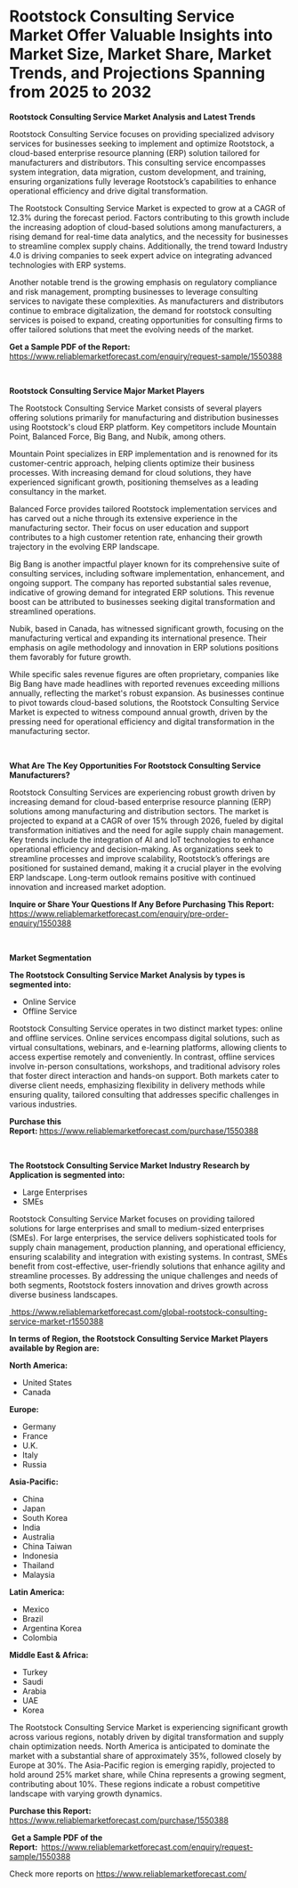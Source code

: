 <p><h1>Rootstock Consulting Service Market Offer Valuable Insights into Market Size, Market Share, Market Trends, and Projections Spanning from 2025 to 2032</h1></p><p><strong>Rootstock Consulting Service Market Analysis and Latest Trends</strong></p>
<p><p>Rootstock Consulting Service focuses on providing specialized advisory services for businesses seeking to implement and optimize Rootstock, a cloud-based enterprise resource planning (ERP) solution tailored for manufacturers and distributors. This consulting service encompasses system integration, data migration, custom development, and training, ensuring organizations fully leverage Rootstock’s capabilities to enhance operational efficiency and drive digital transformation.</p><p>The Rootstock Consulting Service Market is expected to grow at a CAGR of 12.3% during the forecast period. Factors contributing to this growth include the increasing adoption of cloud-based solutions among manufacturers, a rising demand for real-time data analytics, and the necessity for businesses to streamline complex supply chains. Additionally, the trend toward Industry 4.0 is driving companies to seek expert advice on integrating advanced technologies with ERP systems.</p><p>Another notable trend is the growing emphasis on regulatory compliance and risk management, prompting businesses to leverage consulting services to navigate these complexities. As manufacturers and distributors continue to embrace digitalization, the demand for rootstock consulting services is poised to expand, creating opportunities for consulting firms to offer tailored solutions that meet the evolving needs of the market.</p></p>
<p><strong>Get a Sample PDF of the Report:&nbsp;</strong> <a href="https://www.reliablemarketforecast.com/enquiry/request-sample/1550388?utm_campaign=2739&utm_medium=2&utm_source=Github&utm_content=ia&utm_term=11032025&utm_id=rootstock-consulting-service">https://www.reliablemarketforecast.com/enquiry/request-sample/1550388</a></p>
<p>&nbsp;</p>
<p><strong>Rootstock Consulting Service Major Market Players</strong></p>
<p><p>The Rootstock Consulting Service Market consists of several players offering solutions primarily for manufacturing and distribution businesses using Rootstock's cloud ERP platform. Key competitors include Mountain Point, Balanced Force, Big Bang, and Nubik, among others.</p><p>Mountain Point specializes in ERP implementation and is renowned for its customer-centric approach, helping clients optimize their business processes. With increasing demand for cloud solutions, they have experienced significant growth, positioning themselves as a leading consultancy in the market.</p><p>Balanced Force provides tailored Rootstock implementation services and has carved out a niche through its extensive experience in the manufacturing sector. Their focus on user education and support contributes to a high customer retention rate, enhancing their growth trajectory in the evolving ERP landscape.</p><p>Big Bang is another impactful player known for its comprehensive suite of consulting services, including software implementation, enhancement, and ongoing support. The company has reported substantial sales revenue, indicative of growing demand for integrated ERP solutions. This revenue boost can be attributed to businesses seeking digital transformation and streamlined operations.</p><p>Nubik, based in Canada, has witnessed significant growth, focusing on the manufacturing vertical and expanding its international presence. Their emphasis on agile methodology and innovation in ERP solutions positions them favorably for future growth.</p><p>While specific sales revenue figures are often proprietary, companies like Big Bang have made headlines with reported revenues exceeding millions annually, reflecting the market's robust expansion. As businesses continue to pivot towards cloud-based solutions, the Rootstock Consulting Service Market is expected to witness compound annual growth, driven by the pressing need for operational efficiency and digital transformation in the manufacturing sector.</p></p>
<p>&nbsp;</p>
<p><strong>What Are The Key Opportunities For Rootstock Consulting Service Manufacturers?</strong></p>
<p><p>Rootstock Consulting Services are experiencing robust growth driven by increasing demand for cloud-based enterprise resource planning (ERP) solutions among manufacturing and distribution sectors. The market is projected to expand at a CAGR of over 15% through 2026, fueled by digital transformation initiatives and the need for agile supply chain management. Key trends include the integration of AI and IoT technologies to enhance operational efficiency and decision-making. As organizations seek to streamline processes and improve scalability, Rootstock’s offerings are positioned for sustained demand, making it a crucial player in the evolving ERP landscape. Long-term outlook remains positive with continued innovation and increased market adoption.</p></p>
<p><strong>Inquire or Share Your Questions If Any Before Purchasing This Report:</strong> <a href="https://www.reliablemarketforecast.com/enquiry/pre-order-enquiry/1550388?utm_campaign=2739&utm_medium=2&utm_source=Github&utm_content=ia&utm_term=11032025&utm_id=rootstock-consulting-service">https://www.reliablemarketforecast.com/enquiry/pre-order-enquiry/1550388</a></p>
<p>&nbsp;</p>
<p><strong>Market Segmentation</strong></p>
<p><strong>The Rootstock Consulting Service Market Analysis by types is segmented into:</strong></p>
<p><ul><li>Online Service</li><li>Offline Service</li></ul></p>
<p><p>Rootstock Consulting Service operates in two distinct market types: online and offline services. Online services encompass digital solutions, such as virtual consultations, webinars, and e-learning platforms, allowing clients to access expertise remotely and conveniently. In contrast, offline services involve in-person consultations, workshops, and traditional advisory roles that foster direct interaction and hands-on support. Both markets cater to diverse client needs, emphasizing flexibility in delivery methods while ensuring quality, tailored consulting that addresses specific challenges in various industries.</p></p>
<p><strong>Purchase this Report:&nbsp;</strong><a href="https://www.reliablemarketforecast.com/purchase/1550388?utm_campaign=2739&utm_medium=2&utm_source=Github&utm_content=ia&utm_term=11032025&utm_id=rootstock-consulting-service">https://www.reliablemarketforecast.com/purchase/1550388</a></p>
<p>&nbsp;</p>
<p><strong>The Rootstock Consulting Service Market Industry Research by Application is segmented into:</strong></p>
<p><ul><li>Large Enterprises</li><li>SMEs</li></ul></p>
<p><p>Rootstock Consulting Service Market focuses on providing tailored solutions for large enterprises and small to medium-sized enterprises (SMEs). For large enterprises, the service delivers sophisticated tools for supply chain management, production planning, and operational efficiency, ensuring scalability and integration with existing systems. In contrast, SMEs benefit from cost-effective, user-friendly solutions that enhance agility and streamline processes. By addressing the unique challenges and needs of both segments, Rootstock fosters innovation and drives growth across diverse business landscapes.</p></p>
<p><a href="https://www.reliablemarketforecast.com/global-rootstock-consulting-service-market-r1550388?utm_campaign=2739&utm_medium=2&utm_source=Github&utm_content=ia&utm_term=11032025&utm_id=rootstock-consulting-service">&nbsp;https://www.reliablemarketforecast.com/global-rootstock-consulting-service-market-r1550388</a></p>
<p><strong>In terms of Region, the Rootstock Consulting Service Market Players available by Region are:</strong></p>
<p>
    <p> <strong> North America: </strong>
        <ul>
            <li>United States</li>
            <li>Canada</li>
        </ul>
        </p> 
    <p> <strong> Europe: </strong>
        <ul>
            <li>Germany</li>
            <li>France</li>
            <li>U.K.</li>
            <li>Italy</li>
            <li>Russia</li>
        </ul>
        </p> 
    <p> <strong> Asia-Pacific: </strong>
        <ul>
            <li>China</li>
            <li>Japan</li>
            <li>South Korea</li>
            <li>India</li>
            <li>Australia</li>
            <li>China Taiwan</li>
            <li>Indonesia</li>
            <li>Thailand</li>
            <li>Malaysia</li>
        </ul>
        </p> 
    <p> <strong> Latin America: </strong>
        <ul>
            <li>Mexico</li>
            <li>Brazil</li>
            <li>Argentina Korea</li>
            <li>Colombia</li>
        </ul>
        </p> 
    <p> <strong> Middle East & Africa: </strong>
        <ul>
            <li>Turkey</li>
            <li>Saudi</li>
            <li>Arabia</li>
            <li>UAE</li>
            <li>Korea</li>
        </ul>
    </p>
    </p>
<p><p>The Rootstock Consulting Service Market is experiencing significant growth across various regions, notably driven by digital transformation and supply chain optimization needs. North America is anticipated to dominate the market with a substantial share of approximately 35%, followed closely by Europe at 30%. The Asia-Pacific region is emerging rapidly, projected to hold around 25% market share, while China represents a growing segment, contributing about 10%. These regions indicate a robust competitive landscape with varying growth dynamics.</p></p>
<p><strong>Purchase this Report: </strong><a href="https://www.reliablemarketforecast.com/purchase/1550388?utm_campaign=2739&utm_medium=2&utm_source=Github&utm_content=ia&utm_term=11032025&utm_id=rootstock-consulting-service">https://www.reliablemarketforecast.com/purchase/1550388</a></p>
<p>&nbsp;<strong>Get a Sample PDF of the Report:&nbsp;&nbsp;</strong><a href="https://www.reliablemarketforecast.com/enquiry/request-sample/1550388?utm_campaign=2739&utm_medium=2&utm_source=Github&utm_content=ia&utm_term=11032025&utm_id=rootstock-consulting-service">https://www.reliablemarketforecast.com/enquiry/request-sample/1550388</a></p>
<p><strong></strong></p>
<p>Check more reports on <a href="https://www.reliablemarketforecast.com/?utm_campaign=2739&utm_medium=2&utm_source=Github&utm_content=ia&utm_term=11032025&utm_id=rootstock-consulting-service">https://www.reliablemarketforecast.com/</a></p>